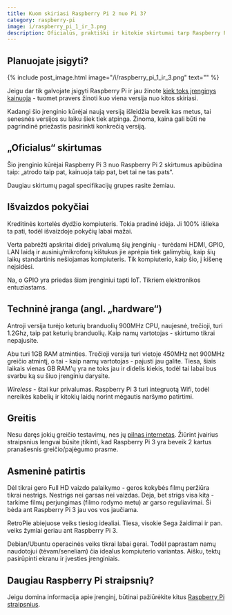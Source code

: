 ```yaml
---
title: Kuom skiriasi Raspberry Pi 2 nuo Pi 3?
category: raspberry-pi
image: i/raspberry_pi_1_ir_3.png
description: Oficialūs, praktiški ir kitokie skirtumai tarp Raspberry Pi 2 ir Pi 3 versijų su palyginimais iš praktinės patirties.
---
```


## Planuojate įsigyti?

{% include post_image.html image="/i/raspberry_pi_1_ir_3.png" text="" %}

Jeigu dar tik galvojate įsigyti Raspberry Pi ir jau žinote [kiek toks įrenginys kainuoja](/raspberry-pi/kiek-kainuoja-raspberry-pi) - tuomet pravers žinoti kuo viena versija nuo kitos skiriasi.

Kadangi šio įrenginio kūrėjai naują versiją išleidžia beveik kas metus, tai senesnės versijos su laiku šiek tiek atpinga. Žinoma, kaina gali būti ne pagrindinė priežastis pasirinkti konkrečią versiją.

## „Oficialus“ skirtumas

Šio įrenginio kūrėjai Raspberry Pi 3 nuo Raspberry Pi 2 skirtumus apibūdina taip: „atrodo taip pat, kainuoja taip pat, bet tai ne tas pats“.

Daugiau skirtumų pagal specifikacijų grupes rasite žemiau.

## Išvaizdos pokyčiai

 Kreditinės kortelės dydžio kompiuteris. Tokia pradinė idėja. Ji 100% išlieka ta pati, todėl išvaizdoje pokyčių labai mažai.

Verta pabrėžti apskritai didelį privalumą šių įrenginių - turėdami HDMI, GPIO, LAN laidą ir ausinių/mikrofonų kištukus jie aprėpia tiek galimybių, kaip šių laikų standartinis nešiojamas kompiuteris. Tik kompiuterio, kaip šio, į kišenę neįsidėsi.

Na, o GPIO yra priedas šiam įrenginiui tapti IoT. Tikriem elektronikos entuziastams.

## Techninė įranga (angl. „hardware“)

Antroji versija turėjo keturių branduolių 900MHz CPU, naujesnė, trečioji, turi 1.2Ghz, taip pat keturių branduolių. Kaip namų vartotojas - skirtumo tikrai nepajusite.

Abu turi 1GB RAM atminties. Trečioji versija turi vietoje 450MHz net 900MHz greičio atmintį, o tai - kaip namų vartotojas - pajusti jau galite. Tiesa, šiais laikais vienas GB RAM'ų yra ne toks jau ir didelis kiekis, todėl tai labai bus svarbu ką su šiuo įrenginiu darysite.

*Wireless* - štai kur privalumas. Raspberry Pi 3 turi integruotą Wifi, todėl nereikės kabelių ir kitokių laidų norint mėgautis naršymo patirtimi.

## Greitis

Nesu daręs jokių greičio testavimų, nes jų [pilnas internetas](http://www.techrepublic.com/article/raspberry-pi-3-how-much-better-is-it-than-the-raspberry-pi-2/). Žiūrint įvairius straipsnius lengvai būsite įtikinti, kad Raspberry Pi 3 yra beveik 2 kartus pranašesnis greičio/pajėgumo prasme.

## Asmeninė patirtis

Dėl tikrai gero Full HD vaizdo palaikymo - geros kokybės filmų peržiūra tikrai nestrigs. Nestrigs nei garsas nei vaizdas. Deja, bet strigs visa kita - tarkime filmų perjungimas (filmo rodymo metu) ar garso reguliavimai. Ši bėda ant Raspberry Pi 3 jau vos vos jaučiama.

RetroPie abiejuose veiks tiesiog idealiai. Tiesa, visokie Sega žaidimai ir pan. veiks žymiai geriau ant Raspberry Pi 3.

Debian/Ubuntu operacinės veiks tikrai labai gerai. Todėl paprastam namų naudotojui (tėvam/seneliam) čia idealus kompiuterio variantas. Aišku, tektų pasirūpinti ekranu ir įvesties įrenginiais.

## Daugiau Raspberry Pi straipsnių?

Jeigu domina informacija apie įrenginį, būtinai pažiūrėkite kitus [Raspberry Pi straipsnius](/raspberry-pi).
